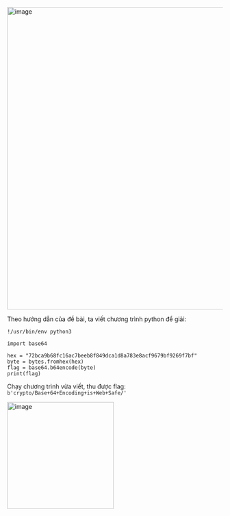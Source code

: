 <img width="705" alt="image" src="https://github.com/Vanmaxohp/EHC_Challenge_CryptoHack/assets/90485791/913fd7dd-b100-444e-bf30-8262394738df">

Theo hướng dẫn của đề bài, ta viết chương trình python để giải:


```
!/usr/bin/env python3

import base64

hex = "72bca9b68fc16ac7beeb8f849dca1d8a783e8acf9679bf9269f7bf"
byte = bytes.fromhex(hex)
flag = base64.b64encode(byte)
print(flag)
```
Chạy chương trình vừa viết, thu được flag: `b'crypto/Base+64+Encoding+is+Web+Safe/'`

<img width="249" alt="image" src="https://github.com/Vanmaxohp/EHC_Challenge_CryptoHack/assets/90485791/2b60e22f-882e-448a-bd71-4dd2f72433e9">


